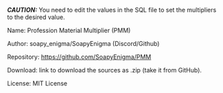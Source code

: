
***CAUTION:*** You need to edit the values in the SQL file to set the multipliers to the desired value. 

Name: Profession Material Multiplier (PMM)

Author:   soapy_enigma/SoapyEnigma (Discord/Github)

Repository:   https://github.com/SoapyEnigma/PMM

Download:   link to download the sources as .zip (take it from GitHub).

License:   MIT License
